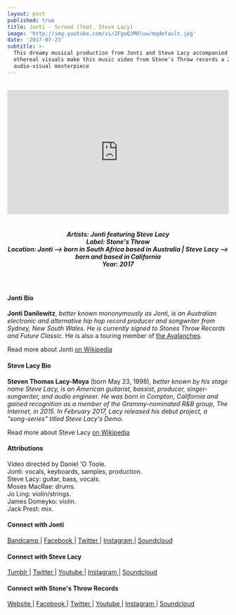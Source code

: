 ```yaml
---
layout: post
published: true
title: Jonti - Scrood (feat. Steve Lacy)
image: 'http://img.youtube.com/vi/2FgoQJMOluw/mqdefault.jpg'
date: '2017-07-23'
subtitle: >-
  This dreamy musical production from Jonti and Steve Lacy accompanied by
  ethereal visuals make this music video from Stone's Throw records a 202 second
  audio-visual masterpiece
---
```

<style>.embed-container { position: relative; padding-bottom: 56.25%; height: 0; overflow: hidden; max-width: 100%; } .embed-container iframe, .embed-container object, .embed-container embed { position: absolute; top: 0; left: 0; width: 100%; height: 100%; }</style><br />
<div class="embed-container">
<iframe allowfullscreen="" frameborder="0" height="315" src="https://www.youtube.com/embed/2FgoQJMOluw" width="560"></iframe></div>
<br>
<h5 style="text-align: center;">
Artists: Jonti featuring Steve Lacy <br>
Label: Stone's Throw <br>
Location: Jonti --> born in South Africa based in Australia | Steve Lacy --> born and based in California <br>
Year: 2017
</h5>
<br>


#### Jonti Bio

**Jonti Danilewitz**, *better known mononymously as Jonti, is an Australian electronic and alternative hip hop record producer and songwriter from Sydney, New South Wales. He is currently signed to Stones Throw Records and Future Classic.* He is also a touring member of [the Avalanches](http://www.rwz.io/the-avalanches-subways/).

Read more about Jonti [on Wikipedia](https://en.wikipedia.org/wiki/Jonti)

#### Steve Lacy Bio

**Steven Thomas Lacy-Moya** (born May 23, 1998), *better known by his stage name Steve Lacy, is an American guitarist, bassist, producer, singer-songwriter, and audio engineer. He was born in Compton, California and gained recognition as a member of the Grammy-nominated R&B group, The Internet, in 2015. In February 2017, Lacy released his debut project, a "song-series" titled Steve Lacy's Demo.*

Read more about Steve Lacy [on Wikipedia](http://bit.ly/2tSuFXR)

#### Attributions

Video directed by Daniel 'O Toole. <br> 
Jonti: vocals, keyboards, samples, production. <br>
Steve Lacy: guitar, bass, vocals. <br>
Moses MacRae: drums. <br>
Jo Ling: violin/strings. <br>
James Domeyko: violin. <br>
Jack Prest: mix.

#### Connect with Jonti

<a class="fa fa-bandcamp" href="https://jontidanilewitz.bandcamp.com/" target="_blank"> Bandcamp </a> |
<a class="fa fa-facebook" href="https://www.facebook.com/jontidanimals" target="_blank"> Facebook </a> |
<a class="fa fa-twitter" href="https://twitter.com/Jonti_Danimals" target="_blank"> Twitter </a> |
<a class="fa fa-instagram" href="https://www.instagram.com/jontidanimals" target="_blank"> Instagram </a> |
<a class="fa fa-soundcloud" href="https://soundcloud.com/jontidanimals" target="_blank"> Soundcloud </a> 

#### Connect with Steve Lacy

<a class="fa fa-tumblr" href="http://steve-lacy.tumblr.com/" target="_blank"> Tumblr </a> |
<a class="fa fa-twitter" href="https://twitter.com/stevelacys" target="_blank"> Twitter </a> |
<a class="fa fa-youtube" href="https://www.youtube.com/channel/UCRt1A0W4iZfvsOhAH1yft2Q" target="_blank"> Youtube </a> |
<a class="fa fa-instagram" href="https://www.instagram.com/steve.lacy/" target="_blank"> Instagram </a> |
<a class="fa fa-soundcloud" href="https://soundcloud.com/steevlacy" target="_blank"> Soundcloud </a> 

#### Connect with Stone's Throw Records

<a class="fa fa-globe" href="http://www.stonesthrow.com/" target="_blank"> Website </a> |
<a class="fa fa-facebook" href="https://www.facebook.com/stonesthrow" target="_blank"> Facebook </a> |
<a class="fa fa-twitter" href="https://twitter.com/stonesthrow" target="_blank"> Twitter </a> |
<a class="fa fa-youtube" href="https://www.youtube.com/channel/UC0L0PDO9kUS46JC1wEjLEbg" target="_blank"> Youtube </a> |
<a class="fa fa-instagram" href="https://www.instagram.com/stonesthrow" target="_blank"> Instagram </a> |
<a class="fa fa-soundcloud" href="https://soundcloud.com/stonesthrow" target="_blank"> Soundcloud </a>
